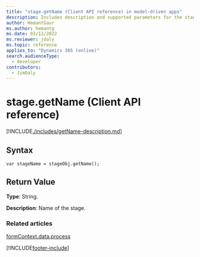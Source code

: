 ```yaml
---
title: "stage.getName (Client API reference) in model-driven apps"
description: Includes description and supported parameters for the stage.getName method.
author: HemantGaur
ms.author: hemantg
ms.date: 03/12/2022
ms.reviewer: jdaly
ms.topic: reference
applies_to: "Dynamics 365 (online)"
search.audienceType: 
  - developer
contributors:
  - JimDaly
---
```

# stage.getName (Client API reference)



[!INCLUDE[./includes/getName-description.md](./includes/getName-description.md)]

## Syntax

`var stageName = stageObj.getName();`

## Return Value

**Type**: String. 

**Description**: Name of the stage.

### Related articles
 
[formContext.data.process](../../formContext-data-process.md)

[!INCLUDE[footer-include](../../../../../../includes/footer-banner.md)]
